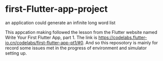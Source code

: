# first-Flutter-app-project
an application could generate an infinite long word list

This appcation making followed the lesson from the Flutter website named Write Your First Flutter App, part 1. The link is https://codelabs.flutter-io.cn/codelabs/first-flutter-app-pt1/#0. And so this reposotory is mainly for record some issues met in the progress of environment and simulator setting up.
